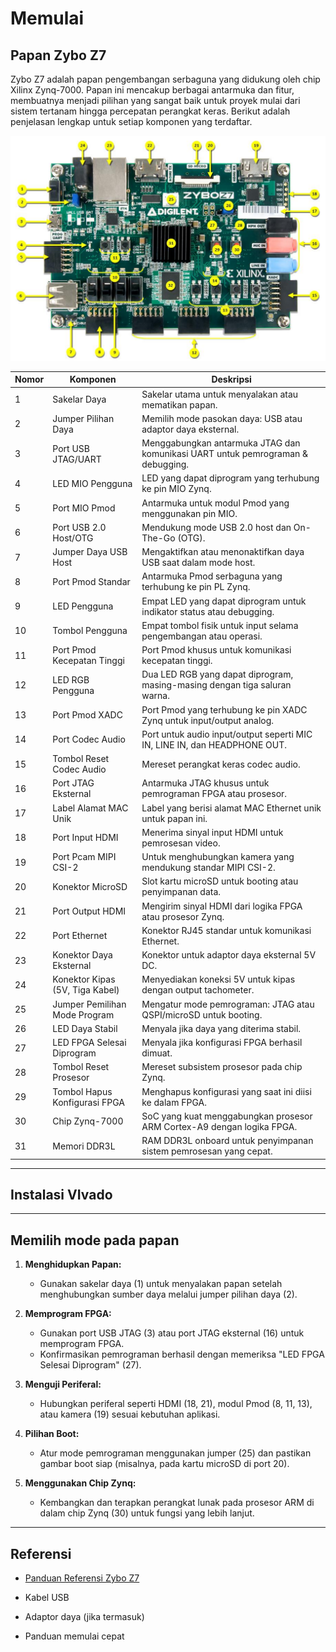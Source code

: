 # Memulai
## Papan Zybo Z7

Zybo Z7 adalah papan pengembangan serbaguna yang didukung oleh chip Xilinx Zynq-7000. Papan ini mencakup berbagai antarmuka dan fitur, membuatnya menjadi pilihan yang sangat baik untuk proyek mulai dari sistem tertanam hingga percepatan perangkat keras. Berikut adalah penjelasan lengkap untuk setiap komponen yang terdaftar.

![Alt Text](images/board.png)

| **Nomor** | **Komponen**                      | **Deskripsi**                                                                 |
|-----------|----------------------------------|-------------------------------------------------------------------------------|
| 1         | Sakelar Daya                     | Sakelar utama untuk menyalakan atau mematikan papan.                         |
| 2         | Jumper Pilihan Daya             | Memilih mode pasokan daya: USB atau adaptor daya eksternal.                 |
| 3         | Port USB JTAG/UART              | Menggabungkan antarmuka JTAG dan komunikasi UART untuk pemrograman & debugging.|
| 4         | LED MIO Pengguna                | LED yang dapat diprogram yang terhubung ke pin MIO Zynq.                     |
| 5         | Port MIO Pmod                   | Antarmuka untuk modul Pmod yang menggunakan pin MIO.                        |
| 6         | Port USB 2.0 Host/OTG           | Mendukung mode USB 2.0 host dan On-The-Go (OTG).                            |
| 7         | Jumper Daya USB Host            | Mengaktifkan atau menonaktifkan daya USB saat dalam mode host.              |
| 8         | Port Pmod Standar               | Antarmuka Pmod serbaguna yang terhubung ke pin PL Zynq.                     |
| 9         | LED Pengguna                    | Empat LED yang dapat diprogram untuk indikator status atau debugging.        |
| 10        | Tombol Pengguna                 | Empat tombol fisik untuk input selama pengembangan atau operasi.            |
| 11        | Port Pmod Kecepatan Tinggi      | Port Pmod khusus untuk komunikasi kecepatan tinggi.                         |
| 12        | LED RGB Pengguna                | Dua LED RGB yang dapat diprogram, masing-masing dengan tiga saluran warna.  |
| 13        | Port Pmod XADC                  | Port Pmod yang terhubung ke pin XADC Zynq untuk input/output analog.         |
| 14        | Port Codec Audio                | Port untuk audio input/output seperti MIC IN, LINE IN, dan HEADPHONE OUT.   |
| 15        | Tombol Reset Codec Audio        | Mereset perangkat keras codec audio.                                        |
| 16        | Port JTAG Eksternal             | Antarmuka JTAG khusus untuk pemrograman FPGA atau prosesor.                 |
| 17        | Label Alamat MAC Unik           | Label yang berisi alamat MAC Ethernet unik untuk papan ini.                 |
| 18        | Port Input HDMI                 | Menerima sinyal input HDMI untuk pemrosesan video.                          |
| 19        | Port Pcam MIPI CSI-2            | Untuk menghubungkan kamera yang mendukung standar MIPI CSI-2.               |
| 20        | Konektor MicroSD                | Slot kartu microSD untuk booting atau penyimpanan data.                     |
| 21        | Port Output HDMI                | Mengirim sinyal HDMI dari logika FPGA atau prosesor Zynq.                   |
| 22        | Port Ethernet                   | Konektor RJ45 standar untuk komunikasi Ethernet.                            |
| 23        | Konektor Daya Eksternal         | Konektor untuk adaptor daya eksternal 5V DC.                                |
| 24        | Konektor Kipas (5V, Tiga Kabel) | Menyediakan koneksi 5V untuk kipas dengan output tachometer.                |
| 25        | Jumper Pemilihan Mode Program   | Mengatur mode pemrograman: JTAG atau QSPI/microSD untuk booting.            |
| 26        | LED Daya Stabil                 | Menyala jika daya yang diterima stabil.                                     |
| 27        | LED FPGA Selesai Diprogram      | Menyala jika konfigurasi FPGA berhasil dimuat.                              |
| 28        | Tombol Reset Prosesor           | Mereset subsistem prosesor pada chip Zynq.                                  |
| 29        | Tombol Hapus Konfigurasi FPGA   | Menghapus konfigurasi yang saat ini diisi ke dalam FPGA.                    |
| 30        | Chip Zynq-7000                  | SoC yang kuat menggabungkan prosesor ARM Cortex-A9 dengan logika FPGA.      |
| 31        | Memori DDR3L                    | RAM DDR3L onboard untuk penyimpanan sistem pemrosesan yang cepat.           |

---
## Instalasi VIvado



---
## Memilih mode pada papan
1. **Menghidupkan Papan:**
   - Gunakan sakelar daya (1) untuk menyalakan papan setelah menghubungkan sumber daya melalui jumper pilihan daya (2).

2. **Memprogram FPGA:**
   - Gunakan port USB JTAG (3) atau port JTAG eksternal (16) untuk memprogram FPGA.
   - Konfirmasikan pemrograman berhasil dengan memeriksa "LED FPGA Selesai Diprogram" (27).

3. **Menguji Periferal:**
   - Hubungkan periferal seperti HDMI (18, 21), modul Pmod (8, 11, 13), atau kamera (19) sesuai kebutuhan aplikasi.

4. **Pilihan Boot:**
   - Atur mode pemrograman menggunakan jumper (25) dan pastikan gambar boot siap (misalnya, pada kartu microSD di port 20).

5. **Menggunakan Chip Zynq:**
   - Kembangkan dan terapkan perangkat lunak pada prosesor ARM di dalam chip Zynq (30) untuk fungsi yang lebih lanjut.
---
## Referensi
- [Panduan Referensi Zybo Z7](https://digilent.com/reference)


- Kabel USB  
- Adaptor daya (jika termasuk)  
- Panduan memulai cepat

